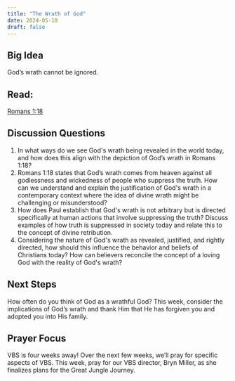 ```yaml
---
title: "The Wrath of God"
date: 2024-05-10
draft: false
---
```


## Big Idea
God’s wrath cannot be ignored.

## Read: 
[Romans 1:18]((https://www.bible.com/bible/59/ROM.1.ESV))

## Discussion Questions
1. In what ways do we see God's wrath being revealed in the world today, and how does
this align with the depiction of God’s wrath in Romans 1:18?
2. Romans 1:18 states that God’s wrath comes from heaven against all godlessness and
wickedness of people who suppress the truth. How can we understand and explain the
justification of God's wrath in a contemporary context where the idea of divine wrath
might be challenging or misunderstood?
3. How does Paul establish that God's wrath is not arbitrary but is directed specifically at
human actions that involve suppressing the truth? Discuss examples of how truth is
suppressed in society today and relate this to the concept of divine retribution.
4. Considering the nature of God's wrath as revealed, justified, and rightly directed, how
should this influence the behavior and beliefs of Christians today? How can believers
reconcile the concept of a loving God with the reality of God's wrath?

## Next Steps
How often do you think of God as a wrathful God? This week, consider the implications of God’s
wrath and thank Him that He has forgiven you and adopted you into His family.

## Prayer Focus
VBS is four weeks away! Over the next few weeks, we’ll pray for specific aspects of VBS. This week,
pray for our VBS director, Bryn Miller, as she finalizes plans for the Great Jungle Journey.